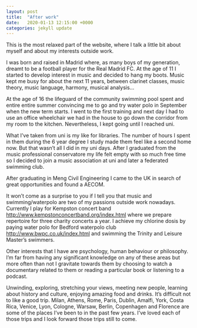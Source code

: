 ```yaml
---
layout: post
title:  "After work"
date:   2020-01-13 12:15:00 +0000
categories: jekyll update
---
```

This is the most relaxed part of the website, where I talk a little bit about myself and about my interests outside work.

I was born and raised in Madrid where, as many boys of my generation, dreamt to be a football player for the Real Madrid FC. At the age of 11 I started to develop interest in music and decided to hang my boots. Music kept me busy for about the next 11 years, between clarinet classes, music theory, music language, harmony, musical analysis... 

At the age of 16 the lifeguard of the community swimming pool spent and entire entire summer convincing me to go and try water polo in September when the new term starts. I went to the first training and next day I had to use an office wheelchair we had in the house to go down the corridor from my room  to the kitchen. Nevertheless, I kept going until I reached uni. 

What I’ve taken from uni is my like for libraries. The number of hours I spent in them during the 6 year degree I study made them feel like a second home now. But that wasn’t all I did in my uni days. After I graduated from the music professional conservatore my life felt empty with so much free time so I decided to join a music association at uni and later a federated swimming club.

After graduating in Meng Civil Engineering I came to the UK in search of great opportunities and found a AECOM.

It won’t come as a surprise to you if I tell you that music and swimming/waterpolo are two of my passions outside work nowadays. Currently I play for Kempston concert band http://www.kempstonconcertband.org/index.html where we prepare repertoire for three  charity concerts a year. I achieve my chlorine dosis by paying water polo for Bedford waterpolo club http://www.bwpc.co.uk/index.html and swimming the Trinity and Leisure Master’s swimmers.

Other interests that I have are psychology, human behaviour or philosophy. I’m far from having any significant knowledge on any of these areas but more often than not I gravitate towards them by choosing to watch a documentary related to them or reading a particular book or listening to a podcast.

Unwinding, exploring, stretching your views, meeting new people, learning about history and culture, enjoying amazing food and drinks. It’s difficult not to like a good trip. Milan, Athens, Rome, Paris, Dublin, Amalfi, York, Costa Rica, Venice, Lyon, Cologne, Warsaw, Berlin, Copenhagen and Florence are some of the places I’ve been to in the past few years. I’ve loved each of those trips and I look forward those trips still to come.
